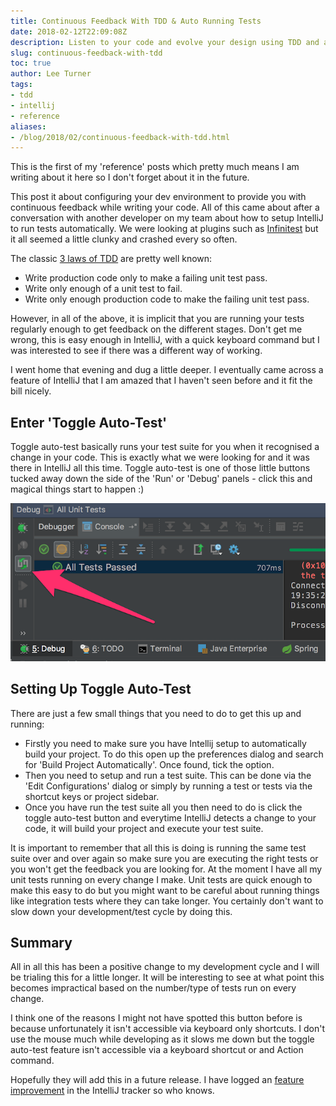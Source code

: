 ```yaml
---
title: Continuous Feedback With TDD & Auto Running Tests
date: 2018-02-12T22:09:08Z
description: Listen to your code and evolve your design using TDD and auto running tests.
slug: continuous-feedback-with-tdd
toc: true
author: Lee Turner 
tags:
- tdd
- intellij
- reference
aliases:
- /blog/2018/02/continuous-feedback-with-tdd.html
---
```

This is the first of my 'reference' posts which pretty much means I am writing about it here so I don't forget about it in the future.

This post it about configuring your dev environment to provide you with continuous feedback while writing your code.  All of this came about after a conversation with another developer on my team about how to setup IntelliJ to run tests automatically.  We were looking at plugins such as [Infinitest](https://infinitest.github.io) but it all seemed a little clunky and crashed every so often.

The classic [3 laws of TDD](http://butunclebob.com/ArticleS.UncleBob.TheThreeRulesOfTdd) are pretty well known:

* Write production code only to make a failing unit test pass.
* Write only enough of a unit test to fail.
* Write only enough production code to make the failing unit test pass.

However, in all of the above, it is implicit that you are running your tests regularly enough to get feedback on the different stages.  Don't get me wrong, this is easy enough in IntelliJ, with a quick keyboard command but I was interested to see if there was a different way of working.

I went home that evening and dug a little deeper.  I eventually came across a feature of IntelliJ that I am amazed that I haven't seen before and it fit the bill nicely.

## Enter 'Toggle Auto-Test'

Toggle auto-test basically runs your test suite for you when it recognised a change in your code.  This is exactly what we were looking for and it was there in IntelliJ all this time.  Toggle auto-test is one of those little buttons tucked away down the side of the 'Run' or 'Debug' panels - click this and magical things start to happen :)

![Toggle Auto-Test In IntelliJ](/images/blog/2018-02-12-continuous-feedback-with-tdd/toggle-auto-test-intellij.png)

## Setting Up Toggle Auto-Test

There are just a few small things that you need to do to get this up and running:

* Firstly you need to make sure you have Intellij setup to automatically build your project.  To do this open up the preferences dialog and search for 'Build Project Automatically'.  Once found, tick the option.
* Then you need to setup and run a test suite.  This can be done via the 'Edit Configurations' dialog or simply by running a test or tests via the shortcut keys or project sidebar.
* Once you have run the test suite all you then need to do is click the toggle auto-test button and everytime IntelliJ detects a change to your code, it will build your project and execute your test suite.

It is important to remember that all this is doing is running the same test suite over and over again so make sure you are executing the right tests or you won't get the feedback you are looking for.  At the moment I have all my unit tests running on every change I make.  Unit tests are quick enough to make this easy to do but you might want to be careful about running things like integration tests where they can take longer.  You certainly don't want to slow down your development/test cycle by doing this.

## Summary

All in all this has been a positive change to my development cycle and I will be trialing this for a little longer.  It will be interesting to see at what point this becomes impractical based on the number/type of tests run on every change.

I think one of the reasons I might not have spotted this button before is because unfortunately it isn't accessible via keyboard only shortcuts.  I don't use the mouse much while developing as it slows me down but the toggle auto-test feature isn't accessible via a keyboard shortcut or and Action command.

Hopefully they will add this in a future release.  I have logged an [feature improvement](https://youtrack.jetbrains.com/issue/IDEA-186112) in the IntelliJ tracker so who knows.
